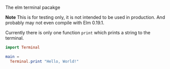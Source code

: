 The elm terminal pacakge

**Note** This is for testing only, it is not intended to be used in production. And probably may not even compile with Elm 0.19.1.

Currently there is only one function `print` which prints a string to the terminal.

```elm
import Terminal

main =
  Terminal.print "Hello, World!"
```
